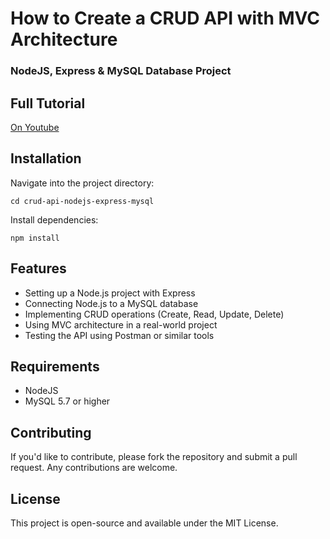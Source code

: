 #  How to Create a CRUD API with MVC Architecture 
### NodeJS, Express & MySQL Database Project

## Full Tutorial
[On Youtube](https://youtu.be/5eFe33OJPuY)

## Installation
Navigate into the project directory:
```
cd crud-api-nodejs-express-mysql
```

Install dependencies:
```
npm install
```

## Features
+ Setting up a Node.js project with Express
+ Connecting Node.js to a MySQL database
+ Implementing CRUD operations (Create, Read, Update, Delete)
+ Using MVC architecture in a real-world project
+ Testing the API using Postman or similar tools


## Requirements
+ NodeJS
+ MySQL 5.7 or higher


## Contributing
If you'd like to contribute, please fork the repository and submit a pull request. Any contributions are welcome.

## License
This project is open-source and available under the MIT License.
